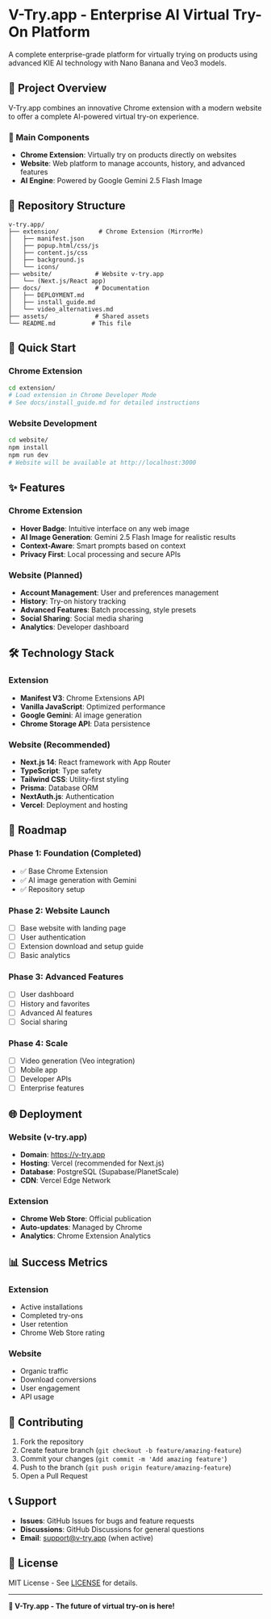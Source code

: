 # V-Try.app - Enterprise AI Virtual Try-On Platform

A complete enterprise-grade platform for virtually trying on products using advanced KIE AI technology with Nano Banana and Veo3 models.

## 🌟 Project Overview

V-Try.app combines an innovative Chrome extension with a modern website to offer a complete AI-powered virtual try-on experience.

### 🎯 Main Components

- **Chrome Extension**: Virtually try on products directly on websites
- **Website**: Web platform to manage accounts, history, and advanced features
- **AI Engine**: Powered by Google Gemini 2.5 Flash Image

## 📁 Repository Structure

```
v-try.app/
├── extension/           # Chrome Extension (MirrorMe)
│   ├── manifest.json
│   ├── popup.html/css/js
│   ├── content.js/css
│   ├── background.js
│   └── icons/
├── website/            # Website v-try.app
│   └── (Next.js/React app)
├── docs/               # Documentation
│   ├── DEPLOYMENT.md
│   ├── install_guide.md
│   └── video_alternatives.md
├── assets/             # Shared assets
└── README.md          # This file
```

## 🚀 Quick Start

### Chrome Extension
```bash
cd extension/
# Load extension in Chrome Developer Mode
# See docs/install_guide.md for detailed instructions
```

### Website Development
```bash
cd website/
npm install
npm run dev
# Website will be available at http://localhost:3000
```

## ✨ Features

### Chrome Extension
- **Hover Badge**: Intuitive interface on any web image
- **AI Image Generation**: Gemini 2.5 Flash Image for realistic results
- **Context-Aware**: Smart prompts based on context
- **Privacy First**: Local processing and secure APIs

### Website (Planned)
- **Account Management**: User and preferences management
- **History**: Try-on history tracking
- **Advanced Features**: Batch processing, style presets
- **Social Sharing**: Social media sharing
- **Analytics**: Developer dashboard

## 🛠️ Technology Stack

### Extension
- **Manifest V3**: Chrome Extensions API
- **Vanilla JavaScript**: Optimized performance
- **Google Gemini**: AI image generation
- **Chrome Storage API**: Data persistence

### Website (Recommended)
- **Next.js 14**: React framework with App Router
- **TypeScript**: Type safety
- **Tailwind CSS**: Utility-first styling
- **Prisma**: Database ORM
- **NextAuth.js**: Authentication
- **Vercel**: Deployment and hosting

## 🔄 Roadmap

### Phase 1: Foundation (Completed)
- ✅ Base Chrome Extension
- ✅ AI image generation with Gemini
- ✅ Repository setup

### Phase 2: Website Launch
- [ ] Base website with landing page
- [ ] User authentication
- [ ] Extension download and setup guide
- [ ] Basic analytics

### Phase 3: Advanced Features
- [ ] User dashboard
- [ ] History and favorites
- [ ] Advanced AI features
- [ ] Social sharing

### Phase 4: Scale
- [ ] Video generation (Veo integration)
- [ ] Mobile app
- [ ] Developer APIs
- [ ] Enterprise features

## 🌐 Deployment

### Website (v-try.app)
- **Domain**: https://v-try.app
- **Hosting**: Vercel (recommended for Next.js)
- **Database**: PostgreSQL (Supabase/PlanetScale)
- **CDN**: Vercel Edge Network

### Extension
- **Chrome Web Store**: Official publication
- **Auto-updates**: Managed by Chrome
- **Analytics**: Chrome Extension Analytics

## 📊 Success Metrics

### Extension
- Active installations
- Completed try-ons
- User retention
- Chrome Web Store rating

### Website
- Organic traffic
- Download conversions
- User engagement
- API usage

## 🤝 Contributing

1. Fork the repository
2. Create feature branch (`git checkout -b feature/amazing-feature`)
3. Commit your changes (`git commit -m 'Add amazing feature'`)
4. Push to the branch (`git push origin feature/amazing-feature`)
5. Open a Pull Request

## 📞 Support

- **Issues**: GitHub Issues for bugs and feature requests
- **Discussions**: GitHub Discussions for general questions
- **Email**: support@v-try.app (when active)

## 📄 License

MIT License - See [LICENSE](LICENSE) for details.

---

**🚀 V-Try.app - The future of virtual try-on is here!**
